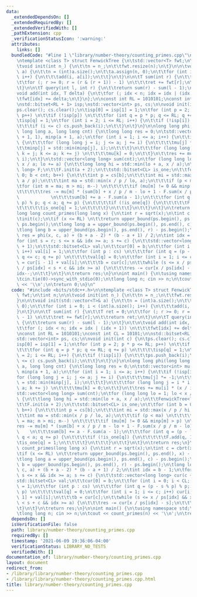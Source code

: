 ```yaml
---
data:
  _extendedDependsOn: []
  _extendedRequiredBy: []
  _extendedVerifiedWith: []
  _pathExtension: cpp
  _verificationStatusIcon: ':warning:'
  attributes:
    links: []
  bundledCode: "#line 1 \"library/number-theory/counting_primes.cpp\"\n#include <bits/stdc++.h>\n\
    \ntemplate <class T> struct FenwickTree {\n\tstd::vector<T> fwt;\n\tint n;\n\n\
    \tvoid init(int n_) {\n\t\tn = n_;\n\t\tfwt.resize(n);\n\t}\n\n\tvoid init(std::vector<T>&\
    \ a) {\n\t\tn = (int)a.size();\n\t\ta.assign(n, 0);\n\t\tfor (int i = 0; i < (int)a.size();\
    \ i++) {\n\t\t\tadd(i, a[i]);\n\t\t}\n\t}\n\n\tT sum(int r) {\n\t\tT ret = 0;\n\
    \t\tfor (; r >= 0; r = (r & (r + 1)) - 1) \n\t\t\tret += fwt[r];\n\t\treturn ret;\n\
    \t}\n\n\tT query(int l, int r) {\n\t\treturn sum(r) - sum(l - 1);\n\t}\n\t\n\t\
    void add(int idx, T delta) {\n\t\tfor (; idx < n; idx = idx | (idx + 1)) \n\t\t\
    \tfwt[idx] += delta;\n\t}\n};\n\nconst int RL = 1010101;\nconst int CL = 10101;\n\
    \nstd::bitset<RL + 1> isp;\nstd::vector<int> ps, cs;\n\nvoid init(int c) {\n\t\
    ps.clear(); cs.clear();\n\tisp[0] = isp[1] = 1;\n\tfor (int p = 2; p * p <= RL;\
    \ p++) \n\t\tif (!isp[p]) \n\t\t\tfor (int q = p * p; q <= RL; q += p) \n\t\t\t\
    \tisp[q] = 1;\n\tfor (int i = 2; i <= RL; i++) {\n\t\tif (!isp[i]) {\n\t\t\tps.push_back(i);\n\
    \t\t\tif (i <= c) cs.push_back(i);\n\t\t}\n\t}\n}\n\nlong long phi(long long x,\
    \ long long a, long long cnt) {\n\tlong long res = 0;\n\tstd::vector<int> mu(a\
    \ + 1, 1), minp(a + 1, a);\n\tfor (int i = 1; i <= a; i++) {\n\t\tif (!isp[i])\
    \ {\n\t\t\tfor (long long j = i; j <= a; j += i) {\n\t\t\t\tmu[j] *= -1;\n\t\t\
    \t\tminp[j] = std::min(minp[j], i);\n\t\t\t}\n\t\t\tfor (long long j = i * i,\
    \ k = j; k <= a; k += j) \n\t\t\t\tmu[k] = 0;\n\t\t}\n\t\tres += mu[i] * (x /\
    \ i);\n\t}\n\tstd::vector<long long> sum(cnt);\n\tfor (long long lo = 1; lo <\
    \ x / a; lo += a) {\n\t\tlong long hi = std::min(lo + a, x / a);\n\t\tFenwickTree<long\
    \ long> F;\n\t\tF.init(a + 2);\n\t\tstd::bitset<CL> is_one;\n\t\tfor (int b =\
    \ 0; b < cnt; b++) {\n\t\t\tint p = cs[b];\n\t\t\tint mi = std::max(x / p / hi,\
    \ a / p);\n\t\t\tint ma = std::min(x / p / lo, a);\n\t\t\tif (p < ma) \n\t\t\t\
    \tfor (int m = ma; m > mi; m--) \n\t\t\t\t\tif (mu[m] != 0 && minp[m] > p) \n\t\
    \t\t\t\t\tres -= mu[m] * (sum[b] + x / p / m - lo + 1 - F.sum(x / p / m - lo));\
    \            \n\t\t\tsum[b] += a - F.sum(a - 1);\n\t\t\tfor (int q = (p - lo %\
    \ p) % p; q < a; q += p) {\n\t\t\t\tif (!is_one[q]) {\n\t\t\t\t\tF.add(q, 1);\n\
    \t\t\t\t\tis_one[q] = 1;\n\t\t\t\t}\n\t\t\t}\n\t\t}\n\t}\n\treturn res;\n}\n\n\
    long long count_primes(long long x) {\n\tint r = sqrt(x);\n\tint c = cbrt(x);\n\
    \tinit(c);\n\tif (x <= RL) \n\t\treturn upper_bound(ps.begin(), ps.end(), x) -\
    \ ps.begin();\n\tlong long a = upper_bound(ps.begin(), ps.end(), c) - ps.begin();\n\
    \tlong long b = upper_bound(ps.begin(), ps.end(), r) - ps.begin();\n\tlong long\
    \ res = phi(x, c, a) + (b + a - 2) * (b - a + 1) / 2;\n\tint idx = b - 1;\n\t\
    for (int s = r; s <= x && idx >= a; s += c) {\n\t\tstd::vector<long long> cur(c\
    \ + 1);\n\t\tstd::bitset<CL> val;\n\t\tcur[0] = b;\n\t\tfor (int i = 0; i < CL;\
    \ i++) val[i] = 1;\n\t\tfor (int p : cs) \n\t\t\tfor (int q = (p - s % p) % p;\
    \ q <= c; q += p) \n\t\t\t\tval[q] = 0;\n\t\tfor (int i = 1; i <= c; i++) cur[i]\
    \ = cur[i - 1] + val[i];\n\t\t\tb = cur[c];\n\t\twhile (s <= x / ps[idx] && x\
    \ / ps[idx] < s + c && idx >= a) {\n\t\t\tres -= cur[x / ps[idx] - s];\n\t\t\t\
    idx--;\n\t\t}\n\t}\n\treturn res;\n}\n\nint main() {\n\tusing namespace std;\n\
    \tcin.tie(0)->sync_with_stdio(0);\n\tlong long n; cin >> n;\n\tcout << count_primes(n)\
    \ << '\\n';\n\treturn 0;\n}\n"
  code: "#include <bits/stdc++.h>\n\ntemplate <class T> struct FenwickTree {\n\tstd::vector<T>\
    \ fwt;\n\tint n;\n\n\tvoid init(int n_) {\n\t\tn = n_;\n\t\tfwt.resize(n);\n\t\
    }\n\n\tvoid init(std::vector<T>& a) {\n\t\tn = (int)a.size();\n\t\ta.assign(n,\
    \ 0);\n\t\tfor (int i = 0; i < (int)a.size(); i++) {\n\t\t\tadd(i, a[i]);\n\t\t\
    }\n\t}\n\n\tT sum(int r) {\n\t\tT ret = 0;\n\t\tfor (; r >= 0; r = (r & (r + 1))\
    \ - 1) \n\t\t\tret += fwt[r];\n\t\treturn ret;\n\t}\n\n\tT query(int l, int r)\
    \ {\n\t\treturn sum(r) - sum(l - 1);\n\t}\n\t\n\tvoid add(int idx, T delta) {\n\
    \t\tfor (; idx < n; idx = idx | (idx + 1)) \n\t\t\tfwt[idx] += delta;\n\t}\n};\n\
    \nconst int RL = 1010101;\nconst int CL = 10101;\n\nstd::bitset<RL + 1> isp;\n\
    std::vector<int> ps, cs;\n\nvoid init(int c) {\n\tps.clear(); cs.clear();\n\t\
    isp[0] = isp[1] = 1;\n\tfor (int p = 2; p * p <= RL; p++) \n\t\tif (!isp[p]) \n\
    \t\t\tfor (int q = p * p; q <= RL; q += p) \n\t\t\t\tisp[q] = 1;\n\tfor (int i\
    \ = 2; i <= RL; i++) {\n\t\tif (!isp[i]) {\n\t\t\tps.push_back(i);\n\t\t\tif (i\
    \ <= c) cs.push_back(i);\n\t\t}\n\t}\n}\n\nlong long phi(long long x, long long\
    \ a, long long cnt) {\n\tlong long res = 0;\n\tstd::vector<int> mu(a + 1, 1),\
    \ minp(a + 1, a);\n\tfor (int i = 1; i <= a; i++) {\n\t\tif (!isp[i]) {\n\t\t\t\
    for (long long j = i; j <= a; j += i) {\n\t\t\t\tmu[j] *= -1;\n\t\t\t\tminp[j]\
    \ = std::min(minp[j], i);\n\t\t\t}\n\t\t\tfor (long long j = i * i, k = j; k <=\
    \ a; k += j) \n\t\t\t\tmu[k] = 0;\n\t\t}\n\t\tres += mu[i] * (x / i);\n\t}\n\t\
    std::vector<long long> sum(cnt);\n\tfor (long long lo = 1; lo < x / a; lo += a)\
    \ {\n\t\tlong long hi = std::min(lo + a, x / a);\n\t\tFenwickTree<long long> F;\n\
    \t\tF.init(a + 2);\n\t\tstd::bitset<CL> is_one;\n\t\tfor (int b = 0; b < cnt;\
    \ b++) {\n\t\t\tint p = cs[b];\n\t\t\tint mi = std::max(x / p / hi, a / p);\n\t\
    \t\tint ma = std::min(x / p / lo, a);\n\t\t\tif (p < ma) \n\t\t\t\tfor (int m\
    \ = ma; m > mi; m--) \n\t\t\t\t\tif (mu[m] != 0 && minp[m] > p) \n\t\t\t\t\t\t\
    res -= mu[m] * (sum[b] + x / p / m - lo + 1 - F.sum(x / p / m - lo));        \
    \    \n\t\t\tsum[b] += a - F.sum(a - 1);\n\t\t\tfor (int q = (p - lo % p) % p;\
    \ q < a; q += p) {\n\t\t\t\tif (!is_one[q]) {\n\t\t\t\t\tF.add(q, 1);\n\t\t\t\t\
    \tis_one[q] = 1;\n\t\t\t\t}\n\t\t\t}\n\t\t}\n\t}\n\treturn res;\n}\n\nlong long\
    \ count_primes(long long x) {\n\tint r = sqrt(x);\n\tint c = cbrt(x);\n\tinit(c);\n\
    \tif (x <= RL) \n\t\treturn upper_bound(ps.begin(), ps.end(), x) - ps.begin();\n\
    \tlong long a = upper_bound(ps.begin(), ps.end(), c) - ps.begin();\n\tlong long\
    \ b = upper_bound(ps.begin(), ps.end(), r) - ps.begin();\n\tlong long res = phi(x,\
    \ c, a) + (b + a - 2) * (b - a + 1) / 2;\n\tint idx = b - 1;\n\tfor (int s = r;\
    \ s <= x && idx >= a; s += c) {\n\t\tstd::vector<long long> cur(c + 1);\n\t\t\
    std::bitset<CL> val;\n\t\tcur[0] = b;\n\t\tfor (int i = 0; i < CL; i++) val[i]\
    \ = 1;\n\t\tfor (int p : cs) \n\t\t\tfor (int q = (p - s % p) % p; q <= c; q +=\
    \ p) \n\t\t\t\tval[q] = 0;\n\t\tfor (int i = 1; i <= c; i++) cur[i] = cur[i -\
    \ 1] + val[i];\n\t\t\tb = cur[c];\n\t\twhile (s <= x / ps[idx] && x / ps[idx]\
    \ < s + c && idx >= a) {\n\t\t\tres -= cur[x / ps[idx] - s];\n\t\t\tidx--;\n\t\
    \t}\n\t}\n\treturn res;\n}\n\nint main() {\n\tusing namespace std;\n\tcin.tie(0)->sync_with_stdio(0);\n\
    \tlong long n; cin >> n;\n\tcout << count_primes(n) << '\\n';\n\treturn 0;\n}"
  dependsOn: []
  isVerificationFile: false
  path: library/number-theory/counting_primes.cpp
  requiredBy: []
  timestamp: '2021-06-09 19:36:06-04:00'
  verificationStatus: LIBRARY_NO_TESTS
  verifiedWith: []
documentation_of: library/number-theory/counting_primes.cpp
layout: document
redirect_from:
- /library/library/number-theory/counting_primes.cpp
- /library/library/number-theory/counting_primes.cpp.html
title: library/number-theory/counting_primes.cpp
---
```

